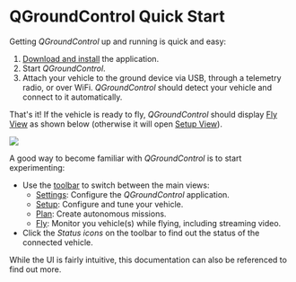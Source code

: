 # QGroundControl Quick Start

Getting _QGroundControl_ up and running is quick and easy:

1. [Download and install](../getting_started/download_and_install.md) the application.
2. Start _QGroundControl_. 
3. Attach your vehicle to the ground  device via USB, through a telemetry radio, or over WiFi. _QGroundControl_ should detect your vehicle and connect to it automatically.

That's it! If the vehicle is ready to fly,  _QGroundControl_ should display [Fly View](../FlyView/FlyView.md) as shown below \(otherwise it will open [Setup View](../SetupView/SetupView.md)\).

![](../../images/quickstart/fly_view_connected_vehicle.jpg)

A good way to become familiar with _QGroundControl_ is to start experimenting:

* Use the [toolbar](../toolbar/toolbar.md) to switch between the main views:
  * [Settings](../SettingsView/SettingsView.md): Configure the _QGroundControl_ application.
  * [Setup](../SetupView/SetupView.md): Configure and tune your vehicle.
  * [Plan](../PlanView/PlanView.md): Create autonomous missions.
  * [Fly](../FlyView/FlyView.md): Monitor you vehicle\(s\) while flying, including streaming video.
* Click the _Status icons_ on the toolbar to find out the status of the connected vehicle. 

While the UI is fairly intuitive, this documentation can also be referenced to find out more.

